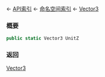← [API索引](Api-Index) ← [命名空间索引](Namespace-Index) ← [Vector3](VRageMath.Vector3)

### 概要

```csharp
public static Vector3 UnitZ
```

### 返回

[Vector3](VRageMath.Vector3)

